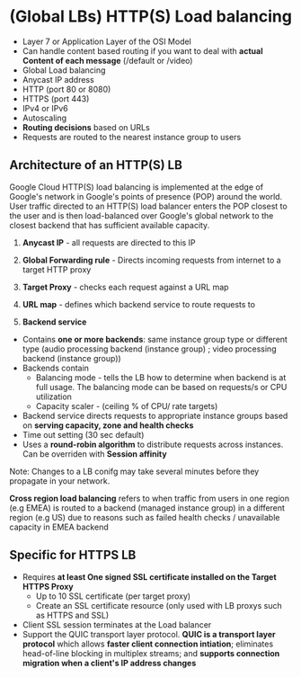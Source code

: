 
# (Global LBs) HTTP(S) Load balancing 

- Layer 7 or Application Layer of the OSI Model
- Can handle content based routing if you want to deal with **actual Content of each message** (/default or /video)
- Global Load balancing
- Anycast IP address
- HTTP (port 80 or 8080)
- HTTPS (port 443)
- IPv4 or IPv6
- Autoscaling
- **Routing decisions** based on URLs
- Requests are routed to the nearest instance group to users


## Architecture of an HTTP(S) LB
Google Cloud HTTP(S) load balancing is implemented at the edge of Google's network in Google's points of presence (POP) around the world. User traffic directed to an HTTP(S) load balancer enters the POP closest to the user and is then load-balanced over Google's global network to the closest backend that has sufficient available capacity.

1. **Anycast IP** - all requests are directed to this IP

2. **Global Forwarding rule** - Directs incoming requests from internet to a target HTTP proxy

3. **Target Proxy** - checks each request against a URL map

4. **URL map** - defines which backend service to route requests to

5. **Backend service** 
  - Contains **one or more backends**: same instance group type or different type (audio processing backend (instance group) ; video processing backend (instance group))
  - Backends contain
      - Balancing mode - tells the LB how to determine when backend is at full usage. The balancing mode can be based on requests/s or CPU utilization
      - Capacity scaler - (ceiling % of CPU/ rate targets)
  - Backend service directs requests to appropriate instance groups based on **serving capacity, zone and health checks**
  - Time out setting (30 sec default)
  - Uses a **round-robin algorithm** to distribute requests across instances. Can be overriden with **Session affinity**

Note: Changes to a LB conifg may take several minutes before they propagate in your network.

**Cross region load balancing** refers to when traffic from users in one region (e.g EMEA) is routed to a backend (managed instance group) in a different region (e.g US) due to reasons such as failed health checks / unavailable capacity in EMEA backend

## Specific for HTTPS LB

- Requires **at least One signed SSL certificate installed on the Target HTTPS Proxy**
    - Up to 10 SSL certificate (per target proxy)
    - Create an SSL certificate resource (only used with LB proxys such as HTTPS and SSL)
- Client SSL session terminates at the Load balancer
- Support the QUIC transport layer protocol. **QUIC is a transport layer protocol** which allows **faster client connection intiation**; eliminates head-of-line blocking in multiplex streams; and **supports connection migration when a client's IP address changes**
